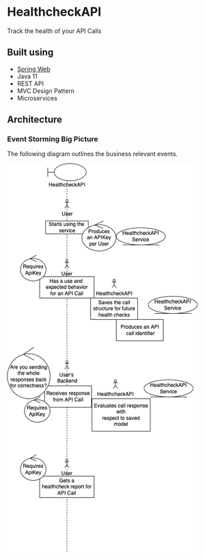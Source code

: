 # HealthcheckAPI

Track the health of your API Calls

## Built using

* [Spring Web](https://docs.spring.io/spring-boot/docs/2.7.4/reference/htmlsingle/#web)
* Java 11
* REST API
* MVC Design Pattern
* Microservices

## Architecture

### Event Storming Big Picture

The following diagram outlines the business relevant events.

![Big Picture of HealcheckAPI](./diagramimg-bigpicture-healthcheckAPI.png)



